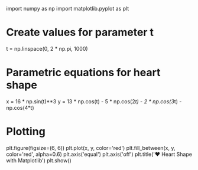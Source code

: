 import numpy as np
import matplotlib.pyplot as plt

# Create values for parameter t
t = np.linspace(0, 2 * np.pi, 1000)

# Parametric equations for heart shape
x = 16 * np.sin(t)**3
y = 13 * np.cos(t) - 5 * np.cos(2*t) - 2 * np.cos(3*t) - np.cos(4*t)

# Plotting
plt.figure(figsize=(6, 6))
plt.plot(x, y, color='red')
plt.fill_between(x, y, color='red', alpha=0.6)
plt.axis('equal')
plt.axis('off')
plt.title('❤️ Heart Shape with Matplotlib')
plt.show()




